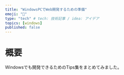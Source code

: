 ```yaml
---
title: "WindowsPCでWeb開発するための準備"
emoji: "🐀"
type: "tech" # tech: 技術記事 / idea: アイデア
topics: [windows]
published: false
---
```

# 概要
Windowsでも開発できるためのTips集をまとめてみました。
